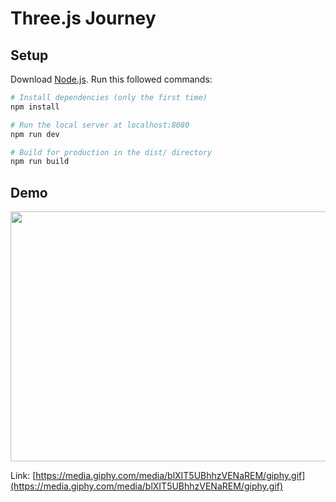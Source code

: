 # Three.js Journey

## Setup
Download [Node.js](https://nodejs.org/en/download/).
Run this followed commands:

``` bash
# Install dependencies (only the first time)
npm install

# Run the local server at localhost:8080
npm run dev

# Build for production in the dist/ directory
npm run build
```

## Demo

<img src="https://media.giphy.com/media/blXIT5UBhhzVENaREM/giphy.gif" width="700" height="400" />

Link: [https://media.giphy.com/media/blXIT5UBhhzVENaREM/giphy.gif](https://media.giphy.com/media/blXIT5UBhhzVENaREM/giphy.gif)